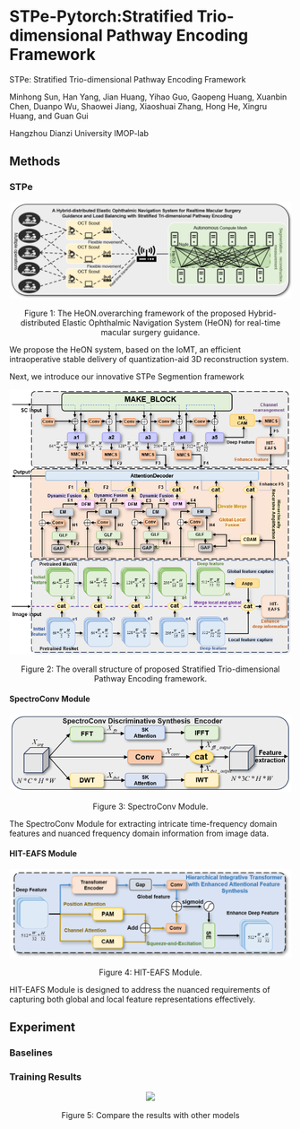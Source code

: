 # STPe-Pytorch:Stratified Trio-dimensional Pathway Encoding Framework

STPe: Stratified Trio-dimensional Pathway Encoding Framework

Minhong Sun, Han Yang, Jian Huang, Yihao Guo, Gaopeng Huang, Xuanbin Chen, Duanpo Wu, Shaowei Jiang, Xiaoshuai Zhang, Hong He, Xingru Huang, and Guan Gui

Hangzhou Dianzi University IMOP-lab

## Methods
### STPe
<div align=center>
  <img src="https://github.com/IMOP-lab/STPe-Pytorch/blob/main/images/HeON.png">
</div>
<p align=center>
  Figure 1: The HeON.overarching framework of the proposed Hybrid-distributed Elastic Ophthalmic Navigation System (HeON) for real-time macular surgery guidance.
</p>

We propose the HeON system, based on the IoMT, an efficient intraoperative stable delivery of quantization-aid 3D reconstruction system.

Next, we introduce our innovative STPe Segmention framework

<div align=center>
  <img src="https://github.com/IMOP-lab/STPe-Pytorch/blob/main/images/STPe.png">
</div>
<p align=center>
  Figure 2: The overall structure of proposed Stratified Trio-dimensional Pathway Encoding framework.
</p>

#### SpectroConv Module

<div align=center>
  <img src="https://github.com/IMOP-lab/STPe-Pytorch/blob/main/images/SpectroConv.png">
</div>
<p align=center>
  Figure 3: SpectroConv Module.
</p>

The SpectroConv Module for extracting intricate time-frequency domain features and nuanced frequency domain information from image data.

#### HIT-EAFS Module

<div align=center>
  <img src="https://github.com/IMOP-lab/STPe-Pytorch/blob/main/images/HIT-EAFS.png">
</div>
<p align=center>
  Figure 4: HIT-EAFS Module.
</p>

HIT-EAFS Module is designed to address the nuanced requirements of capturing both global and local feature representations effectively.

## Experiment
### Baselines
### Training Results

<div align=center>
    <img src="https://github.com/IMOP-lab/STPe-Pytorch/blob/main/table/beseline.png">
</div>
<p align=center>
  Figure 5: Compare the results with other models
</p>


